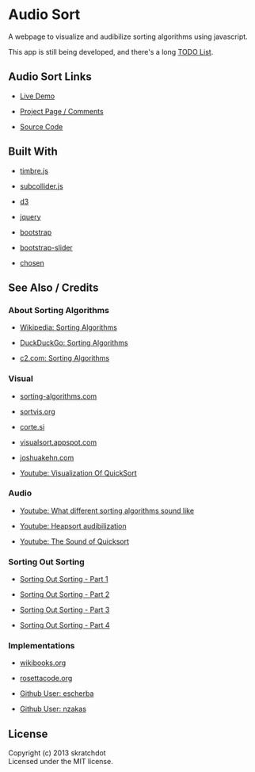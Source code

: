 # Audio Sort

A webpage to visualize and audibilize sorting algorithms using javascript.

This app is still being developed, and there's a long [TODO List](TODO.md).


## Audio Sort Links

- [Live Demo](http://skratchdot.github.io/audio-sort/index.html)

- [Project Page / Comments](http://skratchdot.com/projects/audio-sort/)

- [Source Code](https://github.com/skratchdot/audio-sort/)


## Built With

- [timbre.js](http://mohayonao.github.io/timbre.js/)

- [subcollider.js](http://mohayonao.github.io/subcollider.js/)

- [d3](http://d3js.org/)

- [jquery](http://jquery.com/)

- [bootstrap](http://twitter.github.com/bootstrap/)

- [bootstrap-slider](http://www.eyecon.ro/bootstrap-slider/)

- [chosen](http://harvesthq.github.io/chosen/)


## See Also / Credits

### About Sorting Algorithms

- [Wikipedia: Sorting Algorithms](http://en.wikipedia.org/wiki/Sorting_algorithms)

- [DuckDuckGo: Sorting Algorithms](https://duckduckgo.com/c/Sorting_algorithms)

- [c2.com: Sorting Algorithms](http://c2.com/cgi/wiki?SortingAlgorithms)

### Visual

- [sorting-algorithms.com](http://www.sorting-algorithms.com/)

- [sortvis.org](http://sortvis.org/index.html/)

- [corte.si](http://corte.si/posts/code/visualisingsorting/index.html)

- [visualsort.appspot.com](http://visualsort.appspot.com/)

- [joshuakehn.com](http://joshuakehn.com/blog/static/sort.html)

- [Youtube: Visualization Of QuickSort](http://www.youtube.com/watch?v=aXXWXz5rF64)

### Audio

- [Youtube: What different sorting algorithms sound like](http://www.youtube.com/watch?v=t8g-iYGHpEA)

- [Youtube: Heapsort audibilization](http://www.youtube.com/watch?v=iXAjiDQbPSw)

- [Youtube: The Sound of Quicksort](http://www.youtube.com/watch?v=m1PS8IR6Td0)

### Sorting Out Sorting

- [Sorting Out Sorting - Part 1](http://www.youtube.com/watch?v=YvTW7341kpA)

- [Sorting Out Sorting - Part 2](http://www.youtube.com/watch?v=plAi7kcqMNU)

- [Sorting Out Sorting - Part 3](http://www.youtube.com/watch?v=gtdfW3TbeYY)

- [Sorting Out Sorting - Part 4](http://www.youtube.com/watch?v=wdcoRfS8edM)

### Implementations

- [wikibooks.org](http://en.wikibooks.org/wiki/Algorithm_Implementation/Sorting)

- [rosettacode.org](http://rosettacode.org/wiki/Category:Sorting_Algorithms)

- [Github User: escherba](https://github.com/escherba/algorithms-in-javascript/)

- [Github User: nzakas](https://github.com/nzakas/computer-science-in-javascript/)


## License

Copyright (c) 2013 skratchdot  
Licensed under the MIT license.
